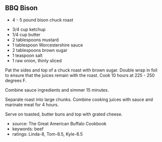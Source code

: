 BBQ Bison
---------

- 4 - 5 pound bison chuck roast
<!-- -->
- 3/4 cup ketchup
- 1/4 cup butter
- 2 tablespoons mustard
- 1 tablespoon Worcestershire sauce
- 2 tablespoons brown sugar
- 1 teaspoon salt
- 1 raw onion, thinly sliced

Pat the sides and top of a chuck roast with brown sugar.  Double wrap
in foil to ensure that the juices remain with the roast.  Cook 10
hours at 225 - 250 degrees F.

Combine sauce ingredients and simmer 15 minutes.

Separate roast into large chunks.  Combine cooking juices with sauce
and marinate meat for 4 hours.

Serve on toasted, butter buns and top with grated cheese.

- source: The Great American Buffalo Cookbook
- keywords: beef
- ratings: Linda-8, Tom-8.5, Kyle-8.5
